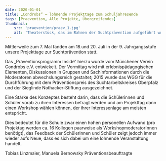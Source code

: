 ```yaml
---
date: 2020-01-01
title: „Condrobs“ – lohnende Projekttage zum Schuljahresende
tags: [Praevention, Alle Projekte, Übergreifendes]
thumbnail: 
    src: 'praevention/praev_1.jpg'
    alt: 'Theaterstück, das im Rahmen der Suchtprävention aufgeführt wurde.'
---
```


Mittlerweile zum 7. Mal fanden am 18.und 20. Juli in der 9. Jahrgangsstufe unsere Projekttage zur Suchtprävention statt.

Das „Präventionsprogramm Inside“ hierzu wurde vom Münchener Verein Condrobs e.V. entwickelt. Der Vormittag wird mit erlebnispädagogischen Elementen, Diskussionen in Gruppen und Sachinformationen durch die Moderatoren abwechslungsreich gestaltet; 2015 wurde das WGG für die Durchführung mit dem Präventionspreis des Suchtarbeitskreises Oberpfalz und der Sieglinde Nothacker-Stiftung ausgezeichnet.

Eine Stärke des Konzeptes besteht darin, dass die Schülerinnen und Schüler vorab zu ihren Interessen befragt werden und am Projekttag dann einen Workshop wählen können, der ihrer Interessenlage am meisten entspricht.

Dies bedeutet für die Schule zwar einen hohen personellen Aufwand (pro Projektag werden ca. 16 Kollegen paarweise als WorkshopmoderatorInnen benötigt), das Feedback der Schülerinnen und Schüler zeigt jedoch immer wieder aufs Neue, dass es sich dabei um eine lohnende Veranstaltung handelt.

Tobias Linzmaier, Manuela Bernowsky
Präventionsbeauftragte